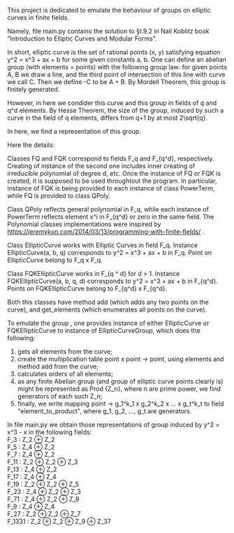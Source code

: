 This project is dedicated to emulate the behaviour 
of groups on elliptic curves in finite fields.

Namely, file main.py contains the solution to §I.9.2
in Nail Koblitz book "Introduction to Elliptic Curves and Modular Forms".

In short, elliptic curve is the set of rational points (x, y) satisfying equation
y^2 = x^3 + ax + b for some given constants a, b.
One can define an abelian group (with elements = points) with the following
group law: for given points A, B we draw a line, and the third point of intersection
of this line with curve we call C. Then we define -C to be A + B.
By Mordell Theorem, this group is finitely generated.

However, in here we condider this curve and this group in fields of q and q^d elements.
By Hesse Theorem, the size of the group, induced by such a curve in the field of q elements, differs from q+1 by at most 2\sqrt{q}.

In here, we find a representation of this group.

Here the details:

Classes FQ and FQK correspond to fields F_q and F_{q^d}, respectively.
Creating of instance of the second one includes inner creating of irreducible 
polynomial of degree d, etc.
Once the instance of FQ or FQK is created, it is supposed to be used throughtout 
the program. In particular, instance of FQK is being provided to each instance of
class PowerTerm, while FQ is provided to class QPoly.

Class QPoly reflects general polynomial in F_q, while each instance of PowerTerm
reflects element x^i in F_{q^d} or zero in the same field.
The Polynomial classes implementations were inspired by
https://jeremykun.com/2014/03/13/programming-with-finite-fields/ .

Class EllipticCurve works with Elliptic Curves in field F_q.
Instance EllipticCurve(a, b, q) corresponds to y^2 = x^3 + ax + b in F_q.
Point on EllipticCurve belong to F_q x F_q.

Class FQKEllipticCurve works in F_{q ^ d} for d > 1.
Instance FQKEllipticCurve(a, b, q, d) corresponds to y^2 = x^3 + ax + b in F_{q^d}.
Points on FQKEllipticCurve belong to F_{q^d} x F_{q^d}.

Both this classes have method add (which adds any two points on the curve), and 
get_elements (which enumerates all points on the curve).

To emulate the group , one provides instance of either EllipticCurve or FQKEllipticCurve
to instance of EllipticCurveGroup, which does the following:
1) gets all elements from the curve;
2) create the multiplication table point x point -> point, using elements and method add
from the curve;
3) calculates orders of all elements;
4) as any finite Abelian group (and group of elliptic curve points clearly is) might
be represented as Prod {Z_n}, where n are prime power, we find generators of each 
such Z_n;
5) finally, we write mapping point -> g_1^k_1 x g_2^k_2 x ... x g_t^k_t to field 
"element_to_product", where g_1, g_2, ..., g_t are generators.

In file main.py we obtain those representations of group induced by y^2 = x^3 - x
in the following fields:\
F_3    : Z_2 ⊕ Z_2\
F_5    : Z_4 ⊕ Z_2\
F_7    : Z_4 ⊕ Z_2\
F_11   : Z_2 ⊕ Z_2 ⊕ Z_3\
F_13   : Z_4 ⊕ Z_2\
F_17   : Z_4 ⊕ Z_4\
F_19   : Z_2 ⊕ Z_2 ⊕ Z_5\
F_23   : Z_4 ⊕ Z_2 ⊕ Z_3\
F_71   : Z_4 ⊕ Z_2 ⊕ Z_9\
F_9    : Z_4 ⊕ Z_4\
F_27   : Z_2 ⊕ Z_2 ⊕ Z_7\
F_1331 : Z_2 ⊕ Z_2 ⊕ Z_9 ⊕ Z_37


